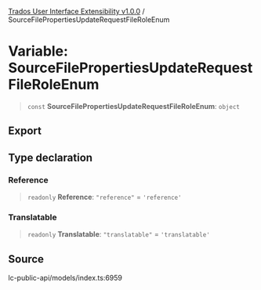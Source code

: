 [Trados User Interface Extensibility v1.0.0](../wiki/globals) / SourceFilePropertiesUpdateRequestFileRoleEnum

# Variable: SourceFilePropertiesUpdateRequestFileRoleEnum

> `const` **SourceFilePropertiesUpdateRequestFileRoleEnum**: `object`

## Export

## Type declaration

### Reference

> `readonly` **Reference**: `"reference"` = `'reference'`

### Translatable

> `readonly` **Translatable**: `"translatable"` = `'translatable'`

## Source

lc-public-api/models/index.ts:6959
